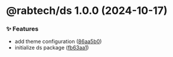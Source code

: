 # @rabtech/ds 1.0.0 (2024-10-17)


### ✨ Features

* add theme configuration ([86aa5b0](https://gitlab.com/rabtech/kick-reserve-libraries/npm-packages/commit/86aa5b01802bf8fe049a154fd854b6a3718abcef))
* initialize ds package ([fb63aa1](https://gitlab.com/rabtech/kick-reserve-libraries/npm-packages/commit/fb63aa106dda5fe1f1bf49515596ff928ed8afaf))
